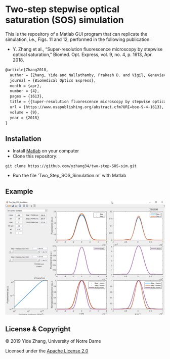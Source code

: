 # Two-step stepwise optical saturation (SOS) simulation

This is the repository of a Matlab GUI program that can replicate the simulation, i.e., Figs. 11 and 12,  performed in the following publication:

- Y. Zhang et al., “Super-resolution fluorescence microscopy by stepwise optical saturation,” Biomed. Opt. Express, vol. 9, no. 4, p. 1613, Apr. 2018.
```latex
@article{Zhang2018,
  author = {Zhang, Yide and Nallathamby, Prakash D. and Vigil, Genevieve D. and Khan, Aamir Ahmed and Mason, Devon E. and Boerckel, Joel D. and Roeder, Ryan K. and Howard, Scott S.},
  journal = {Biomedical Optics Express},
  month = {apr},
  number = {4},
  pages = {1613},
  title = {{Super-resolution fluorescence microscopy by stepwise optical saturation}},
  url = {https://www.osapublishing.org/abstract.cfm?URI=boe-9-4-1613},
  volume = {9},
  year = {2018}
}
```

## Installation
- Install [Matlab](https://www.mathworks.com/products/matlab.html) on your computer
- Clone this repository:
```
git clone https://github.com/yzhang34/two-step-SOS-sim.git
```
- Run the file 'Two_Step_SOS_Simulation.m' with Matlab

## Example
![Load Files](tutorials/example.gif)

## License & Copyright
© 2019 Yide Zhang, University of Notre Dame

Licensed under the [Apache License 2.0](LICENSE)